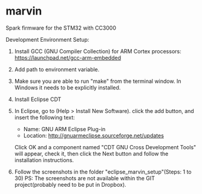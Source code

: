 # marvin

Spark firmware for the STM32 with CC3000

Development Environment Setup:

1. Install GCC (GNU Compiler Collection) for ARM Cortex processors:
	 https://launchpad.net/gcc-arm-embedded

2. Add path to environment variable.

3. Make sure you are able to run "make" from the terminal window.
   In Windows it needs to be explicitly installed.

4. Install Eclipse CDT

5. In Eclipse, go to (Help > Install New Software).
   click the add button, and insert the following text:

   * Name: GNU ARM Eclipse Plug-in
   * Location: http://gnuarmeclipse.sourceforge.net/updates

   Click OK and a component named "CDT GNU Cross Development Tools" will appear,
   check it, then click the Next button and follow the installation instructions.

6. Follow the screenshots in the folder "eclipse_marvin_setup"(Steps: 1 to 30)
   PS: The screenshots are not available within the GIT project(probably need to be put in Dropbox).
